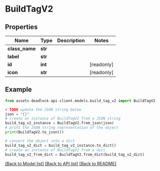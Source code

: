 # BuildTagV2


## Properties

Name | Type | Description | Notes
------------ | ------------- | ------------- | -------------
**class_name** | **str** |  | 
**label** | **str** |  | 
**id** | **int** |  | [readonly] 
**icon** | **str** |  | [readonly] 

## Example

```python
from assets-deadlock-api-client.models.build_tag_v2 import BuildTagV2

# TODO update the JSON string below
json = "{}"
# create an instance of BuildTagV2 from a JSON string
build_tag_v2_instance = BuildTagV2.from_json(json)
# print the JSON string representation of the object
print(BuildTagV2.to_json())

# convert the object into a dict
build_tag_v2_dict = build_tag_v2_instance.to_dict()
# create an instance of BuildTagV2 from a dict
build_tag_v2_from_dict = BuildTagV2.from_dict(build_tag_v2_dict)
```
[[Back to Model list]](../README.md#documentation-for-models) [[Back to API list]](../README.md#documentation-for-api-endpoints) [[Back to README]](../README.md)


